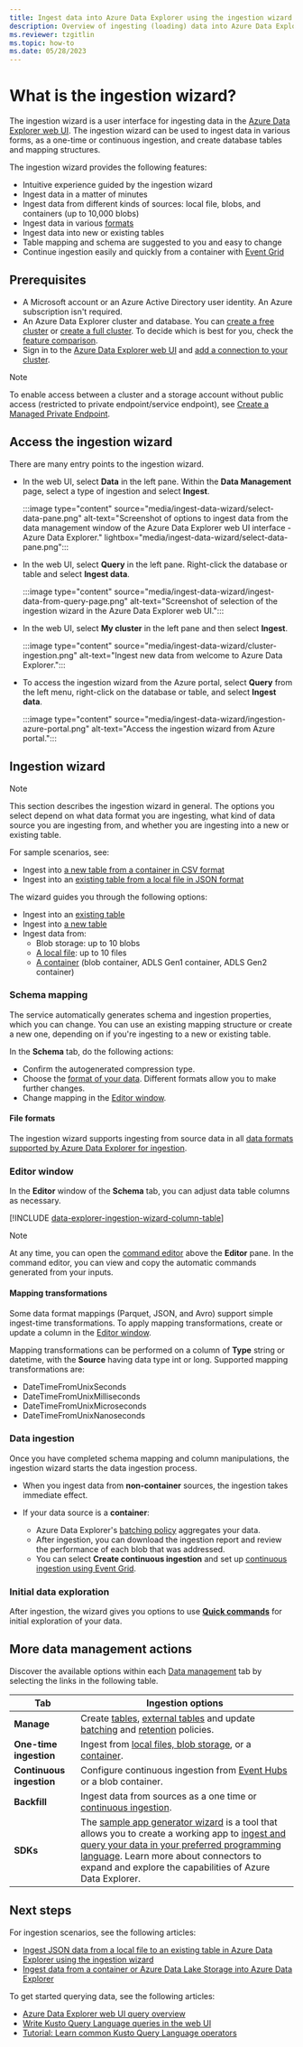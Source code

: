 ```yaml
---
title: Ingest data into Azure Data Explorer using the ingestion wizard
description: Overview of ingesting (loading) data into Azure Data Explorer simply, using the ingestion wizard.
ms.reviewer: tzgitlin
ms.topic: how-to
ms.date: 05/28/2023
---
```


# What is the ingestion wizard?

The ingestion wizard is a user interface for ingesting data in the [Azure Data Explorer web UI](https://dataexplorer.azure.com/). The ingestion wizard can be used to ingest data in various forms, as a one-time or continuous ingestion, and create database tables and mapping structures.

The ingestion wizard provides the following features:

* Intuitive experience guided by the ingestion wizard
* Ingest data in a matter of minutes
* Ingest data from different kinds of sources: local file, blobs, and containers (up to 10,000 blobs)
* Ingest data in various [formats](#file-formats)
* Ingest data into new or existing tables
* Table mapping and schema are suggested to you and easy to change
* Continue ingestion easily and quickly from a container with [Event Grid](/azure/data-explorer/ingest-from-container#create-continuous-ingestion)

## Prerequisites

* A Microsoft account or an Azure Active Directory user identity. An Azure subscription isn't required.
* An Azure Data Explorer cluster and database. You can [create a free cluster](start-for-free-web-ui.md) or [create a full cluster](create-cluster-database-portal.md). To decide which is best for you, check the [feature comparison](start-for-free.md#feature-comparison).
* Sign in to the [Azure Data Explorer web UI](https://dataexplorer.azure.com/) and [add a connection to your cluster](web-query-data.md#add-clusters).

> [!NOTE]
> To enable access between a cluster and a storage account without public access (restricted to private endpoint/service endpoint), see [Create a Managed Private Endpoint](security-network-managed-private-endpoint-create.md).

## Access the ingestion wizard

There are many entry points to the ingestion wizard.

* In the web UI, select **Data** in the left pane. Within the **Data Management** page, select a type of ingestion and select **Ingest**.

    :::image type="content" source="media/ingest-data-wizard/select-data-pane.png" alt-text="Screenshot of options to ingest data from the data management window of the Azure Data Explorer web UI interface - Azure Data Explorer." lightbox="media/ingest-data-wizard/select-data-pane.png":::

* In the web UI, select **Query** in the left pane. Right-click the database or table and select **Ingest data**.

    :::image type="content" source="media/ingest-data-wizard/ingest-data-from-query-page.png" alt-text="Screenshot of selection of the ingestion wizard in the Azure Data Explorer web UI.":::

* In the web UI, select **My cluster** in the left pane and then select **Ingest**.

    :::image type="content" source="media/ingest-data-wizard/cluster-ingestion.png" alt-text="Ingest new data from welcome to Azure Data Explorer.":::

* To access the ingestion wizard from the Azure portal, select **Query** from the left menu, right-click on the database or table, and select **Ingest data**.

    :::image type="content" source="media/ingest-data-wizard/ingestion-azure-portal.png" alt-text="Access the ingestion wizard from Azure portal.":::

## Ingestion wizard

> [!NOTE]
> This section describes the ingestion wizard in general. The options you select depend on what data format you are ingesting, what kind of data source you are ingesting from, and whether you are ingesting into a new or existing table.
>
> For sample scenarios, see:
>
> * Ingest into [a new table from a container in CSV format](/azure/data-explorer/ingest-from-container)
> * Ingest into an [existing table from a local file in JSON format](/azure/data-explorer/ingest-from-local-file)

The wizard guides you through the following options:

* Ingest into an [existing table](/azure/data-explorer/ingest-from-local-file)
* Ingest into [a new table](/azure/data-explorer/ingest-from-container)
* Ingest data from:
  * Blob storage: up to 10 blobs
  * [A local file](/azure/data-explorer/ingest-from-local-file): up to 10 files
  * [A container](/azure/data-explorer/ingest-from-container) (blob container, ADLS Gen1 container, ADLS Gen2 container)

### Schema mapping

The service automatically generates schema and ingestion properties, which you can change. You can use an existing mapping structure or create a new one, depending on if you're ingesting to a new or existing table.

In the **Schema** tab, do the following actions:

* Confirm the autogenerated compression type.
* Choose the [format of your data](#file-formats). Different formats allow you to make further changes.
* Change mapping in the [Editor window](#editor-window).

#### File formats

The ingestion wizard supports ingesting from source data in all [data formats supported by Azure Data Explorer for ingestion](ingestion-supported-formats.md).

### Editor window

In the **Editor** window of the **Schema** tab, you can adjust data table columns as necessary.

[!INCLUDE [data-explorer-ingestion-wizard-column-table](includes/data-explorer-ingestion-wizard-column-table.md)]

>[!NOTE]
> At any time, you can open the [command editor](/azure/data-explorer/ingest-from-container#command-editor) above the **Editor** pane. In the command editor, you can view and copy the automatic commands generated from your inputs.

#### Mapping transformations

Some data format mappings (Parquet, JSON, and Avro) support simple ingest-time transformations. To apply mapping transformations, create or update a column in the [Editor window](#editor-window).

Mapping transformations can be performed on a column of **Type** string or datetime, with the **Source** having data type int or long. Supported mapping transformations are:

* DateTimeFromUnixSeconds
* DateTimeFromUnixMilliseconds
* DateTimeFromUnixMicroseconds
* DateTimeFromUnixNanoseconds

### Data ingestion

Once you have completed schema mapping and column manipulations, the ingestion wizard starts the data ingestion process.

* When you ingest data from **non-container** sources, the ingestion takes immediate effect.

* If your data source is a **container**:

  * Azure Data Explorer's [batching policy](kusto/management/batchingpolicy.md) aggregates your data.
  * After ingestion, you can download the ingestion report and review the performance of each blob that was addressed.
  * You can select **Create continuous ingestion** and set up [continuous ingestion using Event Grid](/azure/data-explorer/ingest-from-container#create-continuous-ingestion).

### Initial data exploration

After ingestion, the wizard gives you options to use **[Quick commands](/azure/data-explorer/ingest-from-local-file#explore-quick-queries-and-tools)** for initial exploration of your data.

## More data management actions

Discover the available options within each [Data management](https://dataexplorer.azure.com/oneclick) tab by selecting the links in the following table.

|Tab  |Ingestion options  |
|---------|---------|
|**Manage**     | Create [tables](https://dataexplorer.azure.com/oneclick/createtable), [external tables](external-table.md) and update [batching](./kusto/management/batchingpolicy.md) and [retention](./kusto/management/retentionpolicy.md) policies.      |
|**One-time ingestion**    | Ingest from [local files, blob storage](./ingest-data-wizard.md), or a [container](/azure/data-explorer/ingest-from-container).      |
|**Continuous ingestion**     | Configure continuous ingestion from [Event Hubs](./event-hub-wizard.md) or a blob container.        |
|**Backfill**     |  Ingest data from sources as a one time or [continuous ingestion](/azure/data-explorer/ingest-from-container).       |
|**SDKs**     |  The [sample app generator wizard](https://dataexplorer.azure.com/oneclick/generatecode?programingLang=Python) is a tool that allows you to create a working app to [ingest and query your data in your preferred programming language](./sample-app-generator-wizard.md). Learn more about connectors to expand and explore the capabilities of Azure Data Explorer.    |

## Next steps

For ingestion scenarios, see the following articles:

* [Ingest JSON data from a local file to an existing table in Azure Data Explorer using the ingestion wizard](/azure/data-explorer/ingest-from-local-file)
* [Ingest data from a container or Azure Data Lake Storage into Azure Data Explorer](/azure/data-explorer/ingest-from-container)

To get started querying data, see the following articles:

* [Azure Data Explorer web UI query overview](web-ui-query-overview.md)
* [Write Kusto Query Language queries in the web UI](web-ui-kql.md)
* [Tutorial: Learn common Kusto Query Language operators](kusto/query/tutorials/learn-common-operators.md)
